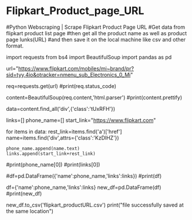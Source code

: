 # Flipkart_Product_page_URL
#Python Webscraping | Scrape Flipkart Product Page URL
#Get data from flipkart product list page 
#then get all the product name as well as product page lunks(URL)
#and then save it on the local machine like csv and other format.

import requests
from bs4 import BeautifulSoup
import pandas as pd

url="https://www.flipkart.com/mobiles/mi~brand/pr?sid=tyy,4io&otracker=nmenu_sub_Electronics_0_Mi"

req=requests.get(url)
#print(req.status_code)

content=BeautifulSoup(req.content,'html.parser')
#print(content.prettify)

data=content.find_all('div',{'class':'tUxRFH'})

links=[]
phone_name=[]
start_link="https://www.flipkart.com"

for items in data:
    rest_link=items.find('a')['href']
    name=items.find('div',attrs={'class':'KzDlHZ'})

    phone_name.append(name.text)
    links.append(start_link+rest_link)

#print(phone_name[0])
#print(links[0])

#df=pd.DataFrame({'name':phone_name,'links':links})
#print(df)

df={'name':phone_name,'links':links}
new_df=pd.DataFrame(df)
#print(new_df)

new_df.to_csv('flipkart_productURL.csv')
print("file successfully saved at the same location")
